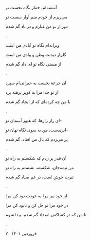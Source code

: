 <!--
.. title: غبار گم‌شده
.. slug: ghobare-gomshodeh
.. date: 2022-04-15 08:51:54 UTC
.. tags: غزل, غزل‌واره
.. category: 
.. link: 
.. description: 
.. type: text
-->


آشفته‌ام، خمار نگاه نخست تو

می‌ریزم از خودم منم آوار سست تو

دور از تو من غبارم و در باد گم شدم

.



ویرانه‌ام نگاه تو آبادی من است

گلزار دیدنت وطن و وادی من است

از مستی نگاه تو ای داد گم شدم

.


آن جرعهٔ نخست به حیرانی‌ام سپرد

از تو جدا مرا به کویر برهنه برد

با من چه کرده‌ای که از ایجاد گم شدم

.


ای راز رازها، که هنوز آسمان تو-

ابری‌ست، من به سوی نگاه نهان تو-

پر می‌زدم که بال من افتاد، گم شدم

.



آن قدر پر زدم که شکستم به راه تو

من نیمه‌جان، شکسته، نشستم به راه تو

تیرت خوش است، در غم صیاد گم شدم

.



از خود ببر مرا به خودت دود کن مرا

در خود مرا تو حل کن و نابود کن مرا

تا من که در کشاکش اضداد گم شدم، پیدا شوم

.


۲۰ فروردین ۱۴۰۱
